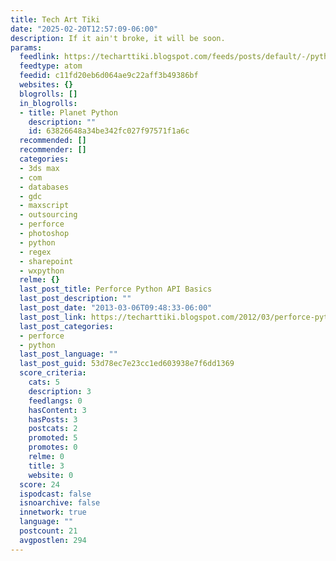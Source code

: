 ```yaml
---
title: Tech Art Tiki
date: "2025-02-20T12:57:09-06:00"
description: If it ain't broke, it will be soon.
params:
  feedlink: https://techarttiki.blogspot.com/feeds/posts/default/-/python
  feedtype: atom
  feedid: c11fd20eb6d064ae9c22aff3b49386bf
  websites: {}
  blogrolls: []
  in_blogrolls:
  - title: Planet Python
    description: ""
    id: 63826648a34be342fc027f97571f1a6c
  recommended: []
  recommender: []
  categories:
  - 3ds max
  - com
  - databases
  - gdc
  - maxscript
  - outsourcing
  - perforce
  - photoshop
  - python
  - regex
  - sharepoint
  - wxpython
  relme: {}
  last_post_title: Perforce Python API Basics
  last_post_description: ""
  last_post_date: "2013-03-06T09:48:33-06:00"
  last_post_link: https://techarttiki.blogspot.com/2012/03/perforce-python-api-basics.html
  last_post_categories:
  - perforce
  - python
  last_post_language: ""
  last_post_guid: 53d78ec7e23cc1ed603938e7f6dd1369
  score_criteria:
    cats: 5
    description: 3
    feedlangs: 0
    hasContent: 3
    hasPosts: 3
    postcats: 2
    promoted: 5
    promotes: 0
    relme: 0
    title: 3
    website: 0
  score: 24
  ispodcast: false
  isnoarchive: false
  innetwork: true
  language: ""
  postcount: 21
  avgpostlen: 294
---
```

